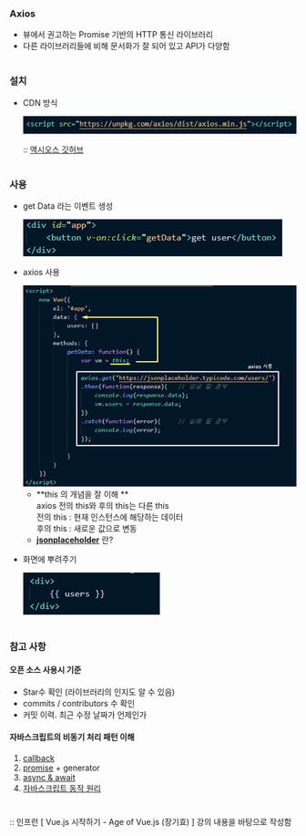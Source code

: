### Axios 
- 뷰에서 권고하는 Promise 기반의 HTTP 통신 라이브러리 
- 다른 라이브러리들에 비해 문서화가 잘 되어 있고 API가 다양함 
#
### 설치 
- CDN 방식   

  <img src="/Vue/img/axios1_설치.png">  
  
  :: [액시오스 깃허브](https://github.com/axios/axios)
#
### 사용 
 - get Data 라는 이벤트 생성   
 
   <img src="/Vue/img/axios2.png">   
 - axios 사용    
 
   <img src="/Vue/img/axios3.png">   
   
   - **this 의 개념을 잘 이해 **  
     axios 전의 this와 후의 this는 다른 this    
     전의 this : 현재 인스턴스에 해당하는 데이터    
     후의 this : 새로운 값으로 변동   
   - [**jsonplaceholder**](https://jsonplaceholder.typicode.com/) 란?
 
 - 화면에 뿌려주기   
 
   <img src="/Vue/img/axios4.png">
#
### 참고 사항 
#### 오픈 소스 사용시 기준 
- Star수 확인 (라이브러리의 인지도 알 수 있음)
- commits / contributors 수 확인 
- 커밋 이력. 최근 수정 날짜가 언제인가 

#### 자바스크립트의 비동기 처리 패턴 이해
1. [callback](https://joshua1988.github.io/web-development/javascript/javascript-asynchronous-operation/) 
2. [promise](https://joshua1988.github.io/web-development/javascript/promise-for-beginners/) + generator
3. [async & await](https://joshua1988.github.io/web-development/javascript/js-async-await/)
4. [자바스크립트 동작 원리](https://joshua1988.github.io/web-development/translation/javascript/how-js-works-inside-engine/)
#
:: 인프런 [ Vue.js 시작하기 - Age of Vue.js (장기효) ] 강의 내용을 바탕으로 작성함
